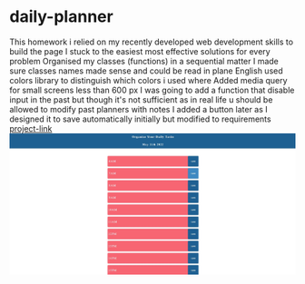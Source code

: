 # daily-planner
This homework i relied on my recently developed web development skills to build the page
I stuck to the easiest most effective solutions for every problem
Organised my classes (functions) in a sequential matter 
I made sure classes names made sense and could be read in plane English
used colors library to distinguish which colors i used where
Added media query for small screens less than 600 px
I was going to add a function that disable input in the past but though it's not sufficient as in real life u should be allowed to modify past planners with notes
I added a button later as I designed it to save automatically initially but modified to requirements
[project-link]( https://ramielsayed.github.io/daily-planner/) 
![alt text](./assets/images/Screenshot%202022-05-11%20planner.jpg)